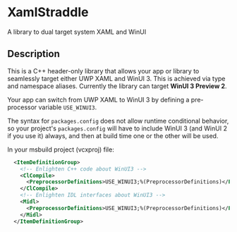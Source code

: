 # XamlStraddle
A library to dual target system XAML and WinUI

## Description
This is a C++ header-only library that allows your app or library to seamlessly target either UWP XAML and WinUI 3. This is achieved via type and namespace aliases.
Currently the library can target **WinUI 3 Preview 2**.

Your app can switch from UWP XAML to WinUI 3 by defining a pre-processor variable `USE_WINUI3`.

The syntax for `packages.config` does not allow runtime conditional behavior, so your project's `packages.config` will have to include WinUI 3 (and WinUI 2 if you use it) always, and then at build time one or the other will be used.


In your msbuild project (vcxproj) file:
```xml
  <ItemDefinitionGroup>
    <!-- Enlighten C++ code about WinUI3 -->
    <ClCompile>
      <PreprocessorDefinitions>USE_WINUI3;%(PreprocessorDefinitions)</PreprocessorDefinitions>
    </ClCompile>
    <!-- Enlighten IDL interfaces about WinUI3 -->
    <Midl>
      <PreprocessorDefinitions>USE_WINUI3;%(PreprocessorDefinitions)</PreprocessorDefinitions>
    </Midl>
  </ItemDefinitionGroup>
```

